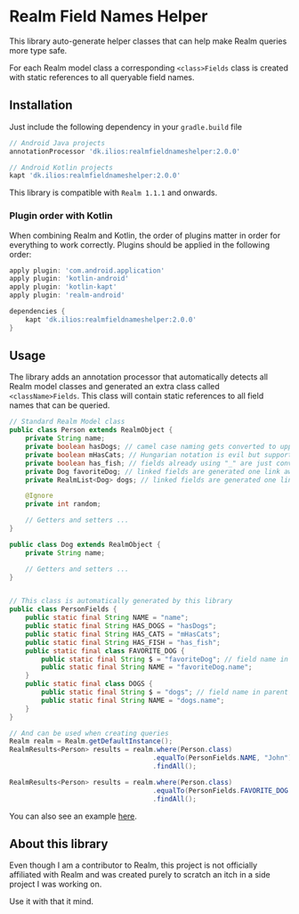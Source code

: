 # Realm Field Names Helper

This library auto-generate helper classes that can help make Realm queries more type safe.

For each Realm model class a corresponding `<class>Fields` class is created with static references
to all queryable field names.

## Installation

Just include the following dependency in your `gradle.build` file

```gradle
// Android Java projects
annotationProcessor 'dk.ilios:realmfieldnameshelper:2.0.0'

// Android Kotlin projects
kapt 'dk.ilios:realmfieldnameshelper:2.0.0'
```

This library is compatible with `Realm 1.1.1` and onwards.

### Plugin order with Kotlin

When combining Realm and Kotlin, the order of plugins matter in order for everything to work
correctly. Plugins should be applied in the following order:

```gradle
apply plugin: 'com.android.application'
apply plugin: 'kotlin-android'
apply plugin: 'kotlin-kapt'
apply plugin: 'realm-android'

dependencies {
    kapt 'dk.ilios:realmfieldnameshelper:2.0.0'
}
```

## Usage

The library adds an annotation processor that automatically detects all Realm model classes and
generated an extra class called `<className>Fields`. This class will contain static references
to all field names that can be queried.

```java
// Standard Realm Model class
public class Person extends RealmObject {
    private String name;
    private boolean hasDogs; // camel case naming gets converted to uppercase separated by "_"
    private boolean mHasCats; // Hungarian notation is evil but support for m starting prefix.
    private boolean has_fish; // fields already using "_" are just converted as they are.
    private Dog favoriteDog; // linked fields are generated one link away
    private RealmList<Dog> dogs; // linked fields are generated one link away

    @Ignore
    private int random;

    // Getters and setters ...
}

public class Dog extends RealmObject {
    private String name;

    // Getters and setters ...
}


// This class is automatically generated by this library
public class PersonFields {
    public static final String NAME = "name";
    public static final String HAS_DOGS = "hasDogs";
    public static final String HAS_CATS = "mHasCats";
    public static final String HAS_FISH = "has_fish";
    public static final class FAVORITE_DOG {
        public static final String $ = "favoriteDog"; // field name in parent object
        public static final String NAME = "favoriteDog.name";
    }
    public static final class DOGS {
        public static final String $ = "dogs"; // field name in parent object
        public static final String NAME = "dogs.name";
    }
}

// And can be used when creating queries
Realm realm = Realm.getDefaultInstance();
RealmResults<Person> results = realm.where(Person.class)
                                    .equalTo(PersonFields.NAME, "John")
                                    .findAll();

RealmResults<Person> results = realm.where(Person.class)
                                    .equalTo(PersonFields.FAVORITE_DOG.NAME, "Fido")
                                    .findAll();
```

You can also see an example [here](/example).

## About this library

Even though I am a contributor to Realm, this project is not officially affiliated with Realm and
was created purely to scratch an itch in a side project I was working on.

Use it with that it mind.













